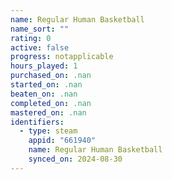 ```yaml
---
name: Regular Human Basketball
name_sort: ""
rating: 0
active: false
progress: notapplicable
hours_played: 1
purchased_on: .nan
started_on: .nan
beaten_on: .nan
completed_on: .nan
mastered_on: .nan
identifiers:
  - type: steam
    appid: "661940"
    name: Regular Human Basketball
    synced_on: 2024-08-30
---
```

